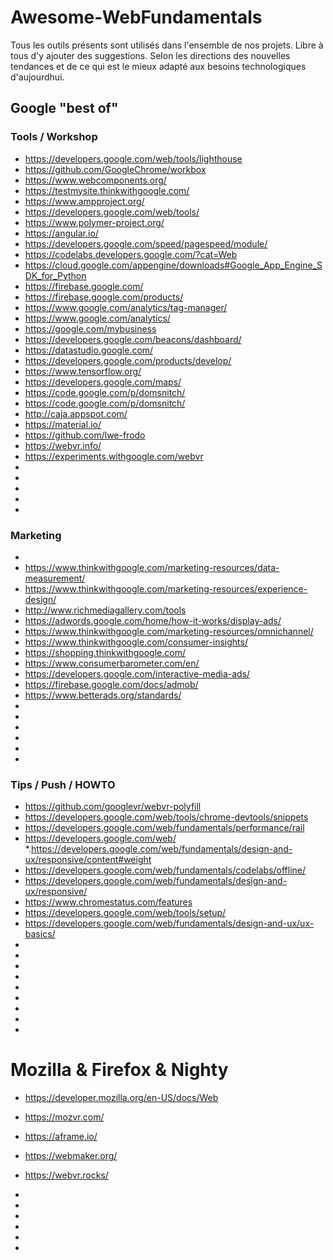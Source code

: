 # Awesome-WebFundamentals

Tous les outils présents sont utilisés dans l'ensemble de nos projets. 
Libre à tous d'y ajouter des suggestions.
Selon les directions des nouvelles tendances 
et de ce qui est le mieux adapté aux besoins technologiques d'aujourdhui.

## Google "best of"

### Tools / Workshop  

* https://developers.google.com/web/tools/lighthouse
* https://github.com/GoogleChrome/workbox
* https://www.webcomponents.org/
* https://testmysite.thinkwithgoogle.com/
* https://www.ampproject.org/
* https://developers.google.com/web/tools/
* https://www.polymer-project.org/
* https://angular.io/
* https://developers.google.com/speed/pagespeed/module/
* https://codelabs.developers.google.com/?cat=Web
* https://cloud.google.com/appengine/downloads#Google_App_Engine_SDK_for_Python
* https://firebase.google.com/ 
* https://firebase.google.com/products/
* https://www.google.com/analytics/tag-manager/ 
* https://www.google.com/analytics/
* https://google.com/mybusiness
* https://developers.google.com/beacons/dashboard/
* https://datastudio.google.com/
* https://developers.google.com/products/develop/
* https://www.tensorflow.org/
* https://developers.google.com/maps/
* https://code.google.com/p/domsnitch/
* https://code.google.com/p/domsnitch/
* http://caja.appspot.com/
* https://material.io/
* https://github.com/lwe-frodo
* https://webvr.info/
* https://experiments.withgoogle.com/webvr
*
*
*
*
*
### Marketing 
* 
* https://www.thinkwithgoogle.com/marketing-resources/data-measurement/
* https://www.thinkwithgoogle.com/marketing-resources/experience-design/
* http://www.richmediagallery.com/tools
* https://adwords.google.com/home/how-it-works/display-ads/
* https://www.thinkwithgoogle.com/marketing-resources/omnichannel/
* https://www.thinkwithgoogle.com/consumer-insights/
* https://shopping.thinkwithgoogle.com/
* https://www.consumerbarometer.com/en/
* https://developers.google.com/interactive-media-ads/
* https://firebase.google.com/docs/admob/
* https://www.betterads.org/standards/
*
*
*
*
*
*





### Tips / Push / HOWTO
* https://github.com/googlevr/webvr-polyfill
* https://developers.google.com/web/tools/chrome-devtools/snippets
* https://developers.google.com/web/fundamentals/performance/rail
* https://developers.google.com/web/
*.https://developers.google.com/web/fundamentals/design-and-ux/responsive/content#weight
* https://developers.google.com/web/fundamentals/codelabs/offline/
* https://developers.google.com/web/fundamentals/design-and-ux/responsive/
* https://www.chromestatus.com/features
* https://developers.google.com/web/tools/setup/ 
* https://developers.google.com/web/fundamentals/design-and-ux/ux-basics/
*
*
*
*
*
*
*
*
*

# Mozilla & Firefox & Nighty

* https://developer.mozilla.org/en-US/docs/Web
* https://mozvr.com/
* https://aframe.io/
* https://webmaker.org/
* https://webvr.rocks/
*
*
*
*
*

*
